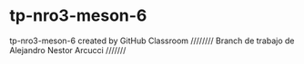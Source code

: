 # tp-nro3-meson-6
tp-nro3-meson-6 created by GitHub Classroom
////////
Branch de trabajo de Alejandro Nestor Arcucci
///////
